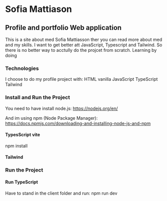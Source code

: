 # Sofia Mattiason
## Profile and portfolio Web application
This is a site about med Sofia Mattiasson ther you can read more about med and my skills. 
I want to get better att JavaScript, Typescript and Tailwind. So there is no better way to acctully do the projcet from scratch. Learning by doing


### Technologies
I choose to do my profile project with:
HTML
vanilla JavaScript
TypeScript 
Tailwind 


### Install and Run the Project
You need to have install node.js:
https://nodejs.org/en/

And im using npm (Node Package Manager):
https://docs.npmjs.com/downloading-and-installing-node-js-and-npm

#### TypesScript vite
npm install

#### Tailwind


### Run the Project
#### Run TypeScript  
Have to stand in the client folder and run:
npm run dev
